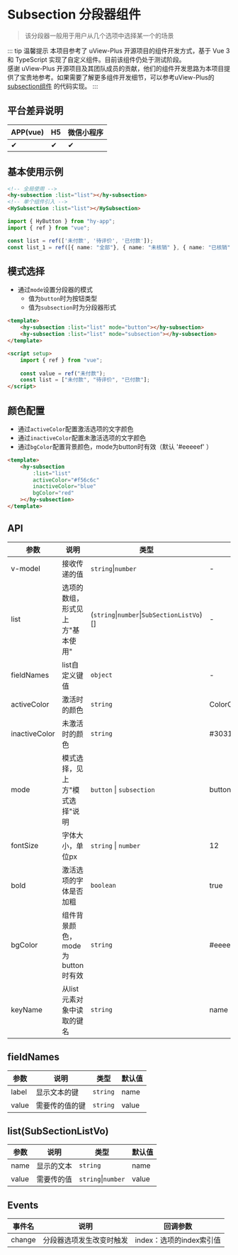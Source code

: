# Subsection 分段器组件
> 该分段器一般用于用户从几个选项中选择某一个的场景

::: tip 温馨提示
本项目参考了 uView-Plus 开源项目的组件开发方式，基于 Vue 3 和 TypeScript 实现了自定义组件。目前该组件仍处于测试阶段。<br>
感谢 uView-Plus 开源项目及其团队成员的贡献，他们的组件开发思路为本项目提供了宝贵地参考。如果需要了解更多组件开发细节，可以参考uView-Plus的 [subsection组件](https://uiadmin.net/uview-plus/components/subsection.html) 的代码实现。
:::

## 平台差异说明

| APP(vue) | H5 | 微信小程序 |
|----------|----|-------|
| ✔        | ✔  | ✔     |

## 基本使用示例

```html
<!-- 全局使用 -->
<hy-subsection :list="list"></hy-subsection>
<!-- 单个组件引入 -->
<HySubsection :list="list"></HySubsection>
```
```ts
import { HyButton } from "hy-app";
import { ref } from "vue";

const list = ref(['未付款', '待评价', '已付款']);
const list_1 = ref([{ name: "全部"}, { name: "未核销" }, { name: "已核销" }]);
```

## 模式选择
- 通过`mode`设置分段器的模式
  - 值为`button`时为按钮类型
  - 值为`subsection`时为分段器形式
```html
<template>
    <hy-subsection :list="list" mode="button"></hy-subsection>
    <hy-subsection :list="list" mode="subsection"></hy-subsection>
</template>

<script setup>
    import { ref } from "vue";
    
    const value = ref("未付款");
    const list = ["未付款", "待评价", "已付款"];
</script>
```

## 颜色配置
- 通过`activeColor`配置激活选项的文字颜色
- 通过`inactiveColor`配置未激活选项的文字颜色
- 通过`bgColor`配置背景颜色，mode为button时有效（默认 '#eeeeef' ）
```html
<template>
    <hy-subsection
        :list="list"
        activeColor="#f56c6c"
        inactiveColor="blue"
        bgColor="red"
    ></hy-subsection>
</template>
```

## API

| 参数            | 说明                    | 类型                                         | 默认值                 |
|---------------|-----------------------|--------------------------------------------|---------------------|
| v-model       | 接收传递的值                | `string`\|`number`                         | -                   |
| list          | 选项的数组，形式见上方"基本使用"     | (`string`\|`number`\|`SubSectionListVo`)[] | -                   |
| fieldNames    | list自定义键值             | `object`                                   | -                   |
| activeColor   | 激活时的颜色                | `string`                                   | ColorConfig.success |
| inactiveColor | 未激活时的颜色               | `string`                                   | #303133             |
| mode          | 模式选择，见上方"模式选择"说明      | `button` \| `subsection`                   | button              |
| fontSize      | 字体大小，单位px             | `string` \| `number`                       | 12                  |
| bold          | 激活选项的字体是否加粗           | `boolean`                                  | true                |
| bgColor       | 组件背景颜色，mode为button时有效 | `string`                                   | #eeeeef             |
| keyName       | 从list元素对象中读取的键名       | `string`                                   | name                |

## fieldNames
| 参数    | 说明      | 类型       | 默认值   |
|-------|---------|----------|-------|
| label | 显示文本的键  | `string` | name  |
| value | 需要传的值的键 | `string` | value |

## list(SubSectionListVo)
| 参数    | 说明    | 类型                 | 默认值 |
|-------|-------|--------------------|-----|
| name  | 显示的文本 | `string`           | name |
| value | 需要传的值 | `string`\|`number` | value |

## Events

| 事件名    | 说明           | 回调参数              |
|--------|--------------|-------------------|
| change | 分段器选项发生改变时触发 | index：选项的index索引值 |